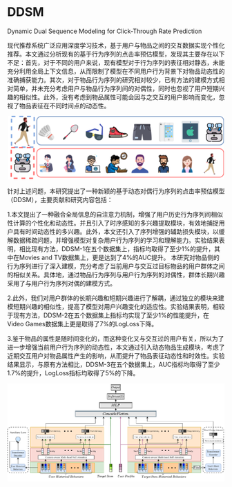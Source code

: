 # DDSM
Dynamic Dual Sequence Modeling for Click-Through Rate Prediction

现代推荐系统广泛应用深度学习技术，基于用户与物品之间的交互数据实现个性化推荐。本文通过分析现有的基于行为序列的点击率预估模型，发现其主要存在以下不足：首先，对于不同的用户来说，现有模型对于行为序列的表征相对静态，未能充分利用全局上下文信息，从而限制了模型在不同用户行为背景下对物品动态性的准确捕获能力。其次，对于物品行为序列的研究相对较少，已有方法的建模方式相对简单，并未充分考虑用户与物品行为序列间的对偶性，同时也忽视了用户短期兴趣的相似性。此外，没有考虑到物品属性可能会因与之交互的用户影响而变化，忽视了物品表征在不同时间点的动态性。
<p align="center">
<img src="https://github.com/weikangliang/DDSM/blob/main/1.png" width="500" >
</p>
针对上述问题，本研究提出了一种新颖的基于动态对偶行为序列的点击率预估模型（DDSM），主要贡献和研究内容包括：

1.本文提出了一种融合全局信息的自注意力机制，增强了用户历史行为序列间相似性计算的个性化和动态性。并且引入了时序感知的多兴趣提取模块，有效地捕捉用户具有时间动态性的多兴趣。此外，本文还引入了序列增强的辅助损失模块，以缓解数据稀疏问题，并增强模型对复杂用户行为序列的学习和理解能力。实验结果表明，相比现有方法，DDSM-1在五个数据集上，指标均取得了至少1%的提升，其中在Movies and TV数据集上，更是达到了4%的AUC提升。
本研究对物品侧的行为序列进行了深入建模，充分考虑了当前用户与交互过目标物品的用户群体之间的相似关系。具体地，通过物品行为序列与用户行为序列的对偶性，群体长期兴趣采用了与用户行为序列对偶的建模方式。

2.此外，我们对用户群体的长期兴趣和短期兴趣进行了解耦，通过独立的模块来建模短期兴趣的相似性，提高了模型对用户兴趣变化的适应性。实验结果表明，相较于现有方法，DDSM-2在五个数据集上指标均实现了至少1%的性能提升，在Video Games数据集上更是取得了7%的LogLoss下降。

3.鉴于物品的属性是随时间变化的，而这种变化又与交互过的用户有关，所以为了进一步增强当前用户行为序列的动态性，本文通过引入动态物品生成模块，考虑了近期交互用户对物品属性产生的影响，从而提升了物品表征动态性和时效性。实验结果显示，与原有方法相比，DDSM-3在五个数据集上，AUC指标均取得了至少1.7%的提升，LogLoss指标均取得了5%的下降。

<img src="https://github.com/weikangliang/DDSM/blob/main/model.png" width="1000" >
